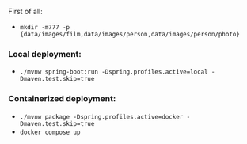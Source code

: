 First of all:
* ```mkdir -m777 -p {data/images/film,data/images/person,data/images/person/photo}```
### Local deployment:
* ```./mvnw spring-boot:run -Dspring.profiles.active=local -Dmaven.test.skip=true```
### Containerized deployment:
* ```./mvnw package -Dspring.profiles.active=docker -Dmaven.test.skip=true```
* ```docker compose up```

[//]: # (./mvnw package -Dspring.profiles.active=docker -Dmaven.test.skip)

[//]: # (java -jar application.jar --spring.profiles.active=local)

[//]: # ()
[//]: # (Nginx in docker example: http://localhost:5031/film/36c12a88-8080-472f-bb5f-e52d7a6702e7.jpeg)
